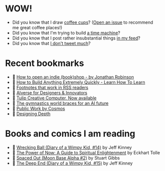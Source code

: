 # WOW!

- Did you know that I draw [coffee cups](https://papercups.mamuso.net/)? ([Open an issue](https://github.com/mamuso/papercups/issues) to recommend me great coffee places!)
- Did you know that I'm trying to build [a time machine](https://github.com/mamuso/fluxcapacitor)?
- Did you know that I post rather insubstantial things [in my feed](https://feed.mamuso.net/)?
- Did you know that [I don't tweet much](https://twitter.com/mamuso)?

# Recent bookmarks

- 👀 [How to open an indie (book)shop - by Jonathan Robinson](https://indieshops.substack.com/p/how-to-open-an-indie-bookshop)
- 👀 [How to Build Anything Extremely Quickly - Learn How To Learn](https://learnhowtolearn.org/how-to-build-extremely-quickly/)
- 👀 [Footnotes that work in RSS readers](https://simonwillison.net/2024/Aug/1/footnotes-that-work-in-rss-readers/)
- 👀 [AIverse for Designers & Innovators](https://aiverse.design/)
- 👀 [Tulip Creative Computer. Now available](https://tulip.computer/)
- 👀 [The gymnastics world braces for an AI future](https://www.theverge.com/c/24182327/olympics-gymnastics-ai-judging-fujitsu-jss-fig)
- 👀 [Public Work by Cosmos](https://public.work/)
- 👀 [Designing Depth](https://rauno.me/craft/depth)


# Books and comics I am reading

- 📘 [Wrecking Ball (Diary of a Wimpy Kid, #14)](https://www.goodreads.com/book/show/44091234) by Jeff Kinney
- 📘 [The Power of Now: A Guide to Spiritual Enlightenment](https://www.goodreads.com/book/show/6512869) by Eckhart Tolle
- 📘 [Spaced Out (Moon Base Alpha #2)](https://www.goodreads.com/book/show/26022750) by Stuart Gibbs
- 📘 [The Deep End (Diary of a Wimpy Kid, #15)](https://www.goodreads.com/book/show/51468119) by Jeff Kinney

